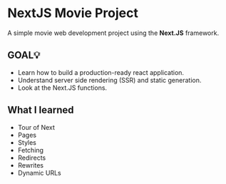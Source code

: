 # NextJS Movie Project

A simple movie web development project using the **Next.JS** framework.

## GOAL💡

- Learn how to build a production-ready react application.
- Understand server side rendering (SSR) and static generation.
- Look at the Next.JS functions.

## What I learned

- Tour of Next
- Pages
- Styles
- Fetching
- Redirects
- Rewrites
- Dynamic URLs
